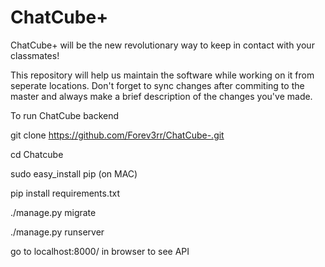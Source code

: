 # ChatCube+
ChatCube+ will be the new revolutionary way to keep in contact with your classmates!

This repository will help us maintain the software while working on it from seperate
locations. Don't forget to sync changes after commiting to the master and always make
a brief description of the changes you've made.

To run ChatCube backend

git clone https://github.com/Forev3rr/ChatCube-.git

cd Chatcube

sudo easy_install pip (on MAC)

pip install requirements.txt

./manage.py migrate

./manage.py runserver

go to localhost:8000/ in browser to see API
